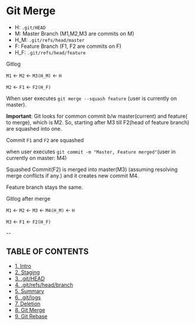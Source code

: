 # Git Merge

- H: `.git/HEAD`
- M: Master Branch (M1,M2,M3 are commits on M)
- H_M: `.git/refs/head/master`
- F: Feature Branch (F1, F2 are commits on F)
- H_F: `.git/refs/head/feature`

Gitlog

`M1` &leftarrow; `M2` &leftarrow; `M3(H_M)` &leftarrow; `H`

`M2` &leftarrow; `F1` &leftarrow; `F2(H_F)`

When user executes `git merge --squash feature` (user is currently on master).

**Important**: Git looks for common commit b/w master(current) and feature( to merge), which is M2. So, starting after M3 till F2(head of feature branch) are squashed into one.

Commit `F1` and `F2` are squashed

when user executes `git commit -m "Master, Feature merged"`(user in currently on master: M4)

Squashed Commit(F2) is merged into master(M3) (assuming resolving merge conflicts if any.) and it creates new commit M4.

Feature branch stays the same.



Gitlog after merge

`M1` &leftarrow; `M2` &leftarrow; `M3` &leftarrow; `M4(H_M)` &leftarrow; `H`

`M3` &leftarrow; `F1` &leftarrow; `F2(H_F)`

--

## TABLE OF CONTENTS

- [1. Intro](README.md)
- [2. Staging](2.Staging.md)
- [3. .git/HEAD](3.HEAD.md)
- [4. .git/refs/head/branch](4.refs.md)
- [5. Summary](5.Summary.md)
- [6. .git/logs](6.Logs.md)
- [7. Deletion](7.Deletion.md)
- [8. Git Merge](8.Merge.md)
- [9. Git Rebase](9.Rebase.md)
